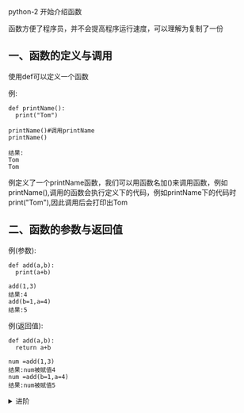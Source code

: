 python-2 开始介绍函数

函数方便了程序员，并不会提高程序运行速度，可以理解为复制了一份
## 一、函数的定义与调用
使用def可以定义一个函数

例:

    def printName():
      print("Tom")
    
    printName()#调用printName
    printName()
    
    结果:
    Tom
    Tom
例定义了一个printName函数，我们可以用函数名加()来调用函数，例如printName(),调用的函数会执行定义下的代码，例如printName下的代码时print("Tom"),因此调用后会打印出Tom

## 二、函数的参数与返回值

例(参数):

    def add(a,b):
      print(a+b)
    
    add(1,3)
    结果:4
    add(b=1,a=4)
    结果:5
    
例(返回值):

    def add(a,b):
      return a+b
    
    num =add(1,3)
    结果:num被赋值4
    num =add(b=1,a=4)
    结果:num被赋值5
    
<details><summary>进阶</summary>
<p>
我们在定义时，也可以给函数提前赋值
</p>
[代码](https://github.com/3114aaa/Python-2/blob/main/code/def1.py)
</details>
